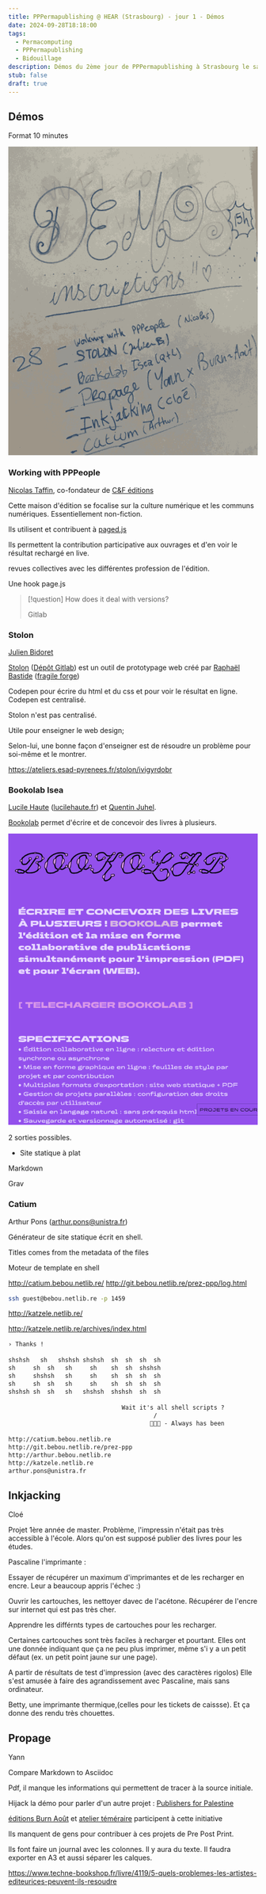 ```yaml
---
title: PPPermapublishing @ HEAR (Strasbourg) - jour 1 - Démos
date: 2024-09-28T18:18:00
tags:
  - Permacomputing
  - PPPermapublishing
  - Bidouillage
description: Démos du 2ème jour de PPPermapublishing à Strasbourg le samedi 28 octobre 2024.
stub: false
draft: true
---
```


## Démos

Format 10 minutes

![](/public/img/pppermapublishing-jour-1-demos.png)

### Working with PPPeople

[Nicolas Taffin](https://www.linkedin.com/in/nicolas-taffin-6b4128bb/), co-fondateur de [C&F éditions](https://cfeditions.com/public/)

Cette maison d'édition se focalise sur la culture numérique et les communs numériques. Essentiellement non-fiction.

Ils utilisent et contribuent à [paged.js](https://pagedjs.org/)

Ils permettent la contribution participative aux ouvrages et d'en voir le résultat rechargé en live.

revues collectives avec les différentes profession de l'édition.

Une hook page.js

> [!question] 
> How does it deal with versions?
> 
> Gitlab


### Stolon

[Julien Bidoret](https://post.lurk.org/@julienbidoret)

[Stolon](https://stolon.raphaelbastide.com/) ([Dépôt Gitlab](https://gitlab.com/raphaelbastide/stolon)) est un outil de prototypage web créé par [Raphaël Bastide](https://raphaelbastide.com/) ([fragile forge](https://raphaelbastide.com/fragile-forge/))

Codepen pour écrire du html et du css et pour voir le résultat en ligne.
Codepen est centralisé.

Stolon n'est pas centralisé.

Utile pour enseigner le web design;

Selon-lui, une bonne façon d'enseigner est de résoudre un problème pour soi-même et le montrer.

https://ateliers.esad-pyrenees.fr/stolon/ivigyrdobr
### Bookolab Isea

[Lucile Haute](https://www.ensadlab.fr/fr/lucile-haute/) ([lucilehaute.fr](lucilehaute.fr)) et [Quentin Juhel](https://juhel-quentin.fr/).

[Bookolab](http://bookolab.coalitioncyborg.org/) permet d'écrire et de concevoir des livres à plusieurs.

![](/public/img/pppermapublishing-jour-1-demo-bookolab.png)

2 sorties possibles.
- Site statique à plat

Markdown


Grav

### Catium

Arthur Pons ([arthur.pons@unistra.fr](mailto:arthur.pons@unistra.fr))

Générateur de site statique écrit en shell.

Titles comes from the metadata of the files

Moteur de template en shell

http://catium.bebou.netlib.re/
http://git.bebou.netlib.re/prez-ppp/log.html

```sh
ssh guest@bebou.netlib.re -p 1459
```

http://katzele.netlib.re/

http://katzele.netlib.re/archives/index.html


```text
› Thanks !

shshsh   sh   shshsh shshsh  sh  sh  sh  sh
sh     sh  sh   sh     sh    sh  sh  shshsh
sh     shshsh   sh     sh    sh  sh  sh  sh
sh     sh  sh   sh     sh    sh  sh  sh  sh
shshsh sh  sh   sh   shshsh  shshsh  sh  sh

                                Wait it's all shell scripts ?
                                         /
                                        🚶🔫🚶 - Always has been

http://catium.bebou.netlib.re
http://git.bebou.netlib.re/prez-ppp
http://arthur.bebou.netlib.re
http://katzele.netlib.re
arthur.pons@unistra.fr

```


## Inkjacking

Cloé


Projet 1ère année de master.
Problème, l'impressin n'était pas très accessible à l'école.
Alors qu'on est supposé publier des livres pour les études.

Pascaline l'imprimante : 

Essayer de récupérer un maximum d'imprimantes et de les recharger en encre.
Leur a beaucoup appris l'échec :)

Ouvrir les cartouches, les nettoyer davec de l'acétone.
Récupérer de l'encre sur internet qui est pas très cher.

Apprendre les différnts types de cartouches pour les recharger.

Certaines cartcouches sont très faciles à recharger et pourtant.
Elles ont une donnée indiquant que ça ne peu plus imprimer, même s'i y a un petit défaut (ex. un petit point jaune sur une page).

A partir de résultats de test d'impression (avec des caractères rigolos)
Elle s'est amusée à faire des agrandissement avec Pascaline, mais sans ordinateur.

Betty, une imprimante thermique,(celles pour les tickets de caissse).
Et ça donne des rendu très chouettes.


## Propage

Yann


Compare Markdown to Asciidoc

Pdf, il manque les informations qui permettent de tracer à la source initiale.

Hijack la démo pour parler d'un autre projet : [Publishers for Palestine](https://publishersforpalestine.org/)

[éditions Burn Août](https://editionsburnaout.fr/) et [atelier téméraire](https://www.a-brest.net/article26003.html) participent à cette initiative

Ils manquent de gens pour contribuer à ces projets de Pre Post Print.

Ils font faire un journal avec les colonnes.
Il y aura du texte.
Il faudra exporter en A3 et aussi séparer les calques.


https://www.techne-bookshop.fr/livre/4119/5-quels-problemes-les-artistes-editeurices-peuvent-ils-resoudre

